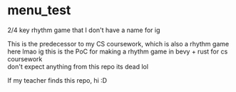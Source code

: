 # menu_test

2/4 key rhythm game that I don't have a name for ig


This is the predecessor to my CS coursework, which is also a rhythm game here lmao 
ig this is the PoC for making a rhythm game in bevy + rust for cs coursework  
don't expect anything from this repo its dead lol

If my teacher finds this repo, hi :D 
